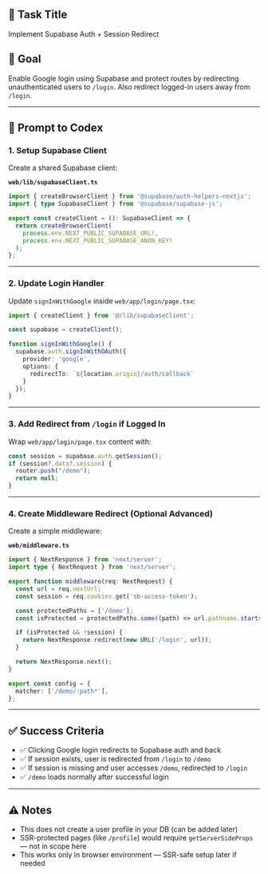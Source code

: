 ## 📄 Task Title

Implement Supabase Auth + Session Redirect

## 🏁 Goal

Enable Google login using Supabase and protect routes by redirecting unauthenticated users to `/login`. Also redirect logged-in users away from `/login`.

---

## 🧠 Prompt to Codex

### 1. Setup Supabase Client

Create a shared Supabase client:

**`web/lib/supabaseClient.ts`**

```ts
import { createBrowserClient } from '@supabase/auth-helpers-nextjs';
import { type SupabaseClient } from '@supabase/supabase-js';

export const createClient = (): SupabaseClient => {
  return createBrowserClient(
    process.env.NEXT_PUBLIC_SUPABASE_URL!,
    process.env.NEXT_PUBLIC_SUPABASE_ANON_KEY!
  );
};
```

---

### 2. Update Login Handler

Update `signInWithGoogle` inside `web/app/login/page.tsx`:

```ts
import { createClient } from '@/lib/supabaseClient';

const supabase = createClient();

function signInWithGoogle() {
  supabase.auth.signInWithOAuth({
    provider: 'google',
    options: {
      redirectTo: `${location.origin}/auth/callback`
    }
  });
}
```

---

### 3. Add Redirect from `/login` if Logged In

Wrap `web/app/login/page.tsx` content with:

```ts
const session = supabase.auth.getSession();
if (session?.data?.session) {
  router.push("/demo");
  return null;
}
```

---

### 4. Create Middleware Redirect (Optional Advanced)

Create a simple middleware:

**`web/middleware.ts`**

```ts
import { NextResponse } from 'next/server';
import type { NextRequest } from 'next/server';

export function middleware(req: NextRequest) {
  const url = req.nextUrl;
  const session = req.cookies.get('sb-access-token');

  const protectedPaths = ['/demo'];
  const isProtected = protectedPaths.some((path) => url.pathname.startsWith(path));

  if (isProtected && !session) {
    return NextResponse.redirect(new URL('/login', url));
  }

  return NextResponse.next();
}

export const config = {
  matcher: ['/demo/:path*'],
};
```

---

## ✅ Success Criteria

* ✅ Clicking Google login redirects to Supabase auth and back
* ✅ If session exists, user is redirected from `/login` to `/demo`
* ✅ If session is missing and user accesses `/demo`, redirected to `/login`
* ✅ `/demo` loads normally after successful login

---

## ⚠️ Notes

* This does not create a user profile in your DB (can be added later)
* SSR-protected pages (like `/profile`) would require `getServerSideProps` — not in scope here
* This works only in browser environment — SSR-safe setup later if needed
